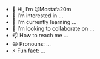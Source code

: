 - 👋 Hi, I’m @Mostafa20m
- 👀 I’m interested in ...
- 🌱 I’m currently learning ...
- 💞️ I’m looking to collaborate on ...
- 📫 How to reach me ...
- 😄 Pronouns: ...
- ⚡ Fun fact: ...

<!---
Mostafa20m/Mostafa20m is a ✨ special ✨ repository because its `README.md` (this file) appears on your GitHub profile.
You can click the Preview link to take a look at your changes.
--->
